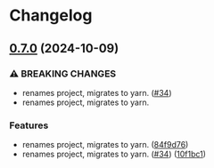 # Changelog

## [0.7.0](https://github.com/linc-technologies/ember-spreadsheet-export/compare/ember-spreadsheet-export-v0.6.0...ember-spreadsheet-export-v0.7.0) (2024-10-09)


### ⚠ BREAKING CHANGES

* renames project, migrates to yarn. ([#34](https://github.com/linc-technologies/ember-spreadsheet-export/issues/34))
* renames project, migrates to yarn.

### Features

* renames project, migrates to yarn. ([84f9d76](https://github.com/linc-technologies/ember-spreadsheet-export/commit/84f9d76a2efb821f24951ad1adce53e6bf0a794e))
* renames project, migrates to yarn. ([#34](https://github.com/linc-technologies/ember-spreadsheet-export/issues/34)) ([10f1bc1](https://github.com/linc-technologies/ember-spreadsheet-export/commit/10f1bc18fa058d1138ca95e49edd7279a9af1567))
